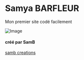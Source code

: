 # Samya BARFLEUR

Mon premier site codé facilement

![Image](AdobeStock_306299275.jpeg)

#### créé par SamB

[samb creations](https//instagram.com/sambcreations)
